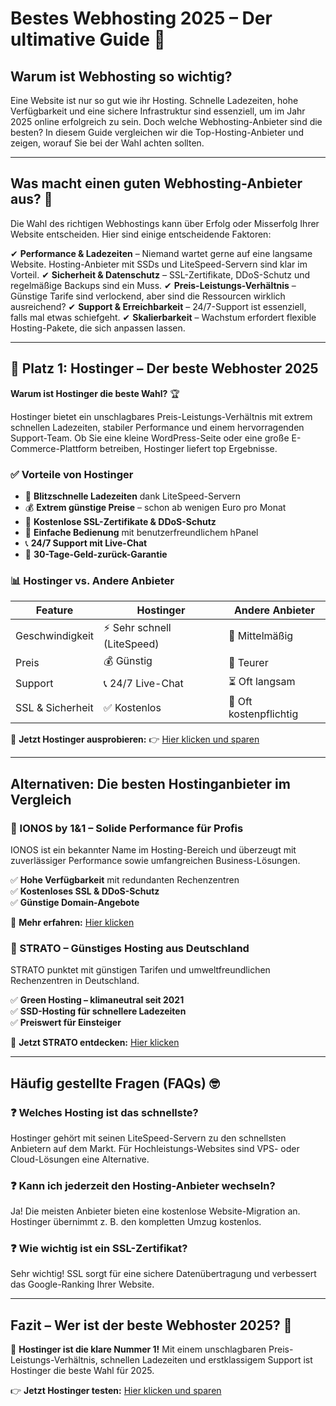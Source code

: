 # Bestes Webhosting 2025 – Der ultimative Guide 🚀

## Warum ist Webhosting so wichtig?

Eine Website ist nur so gut wie ihr Hosting. Schnelle Ladezeiten, hohe Verfügbarkeit und eine sichere Infrastruktur sind essenziell, um im Jahr 2025 online erfolgreich zu sein. Doch welche Webhosting-Anbieter sind die besten? In diesem Guide vergleichen wir die Top-Hosting-Anbieter und zeigen, worauf Sie bei der Wahl achten sollten.

---

## Was macht einen guten Webhosting-Anbieter aus? 🤔

Die Wahl des richtigen Webhostings kann über Erfolg oder Misserfolg Ihrer Website entscheiden. Hier sind einige entscheidende Faktoren:

✔ **Performance & Ladezeiten** – Niemand wartet gerne auf eine langsame Website. Hosting-Anbieter mit SSDs und LiteSpeed-Servern sind klar im Vorteil.
✔ **Sicherheit & Datenschutz** – SSL-Zertifikate, DDoS-Schutz und regelmäßige Backups sind ein Muss.
✔ **Preis-Leistungs-Verhältnis** – Günstige Tarife sind verlockend, aber sind die Ressourcen wirklich ausreichend?
✔ **Support & Erreichbarkeit** – 24/7-Support ist essenziell, falls mal etwas schiefgeht.
✔ **Skalierbarkeit** – Wachstum erfordert flexible Hosting-Pakete, die sich anpassen lassen.

---

## 🌟 Platz 1: Hostinger – Der beste Webhoster 2025

**Warum ist Hostinger die beste Wahl?** 🏆

Hostinger bietet ein unschlagbares Preis-Leistungs-Verhältnis mit extrem schnellen Ladezeiten, stabiler Performance und einem hervorragenden Support-Team. Ob Sie eine kleine WordPress-Seite oder eine große E-Commerce-Plattform betreiben, Hostinger liefert top Ergebnisse.

### ✅ Vorteile von Hostinger

- 🚀 **Blitzschnelle Ladezeiten** dank LiteSpeed-Servern
- 💰 **Extrem günstige Preise** – schon ab wenigen Euro pro Monat
- 🔐 **Kostenlose SSL-Zertifikate & DDoS-Schutz**
- 🎯 **Einfache Bedienung** mit benutzerfreundlichem hPanel
- 📞 **24/7 Support mit Live-Chat**
- 🔄 **30-Tage-Geld-zurück-Garantie**

### 📊 Hostinger vs. Andere Anbieter
| Feature | Hostinger | Andere Anbieter |
|---------|----------|----------------|
| Geschwindigkeit | ⚡ Sehr schnell (LiteSpeed) | 🐢 Mittelmäßig |
| Preis | 💰 Günstig | 💸 Teurer |
| Support | 📞 24/7 Live-Chat | ⏳ Oft langsam |
| SSL & Sicherheit | ✅ Kostenlos | 🚫 Oft kostenpflichtig |

🚀 **Jetzt Hostinger ausprobieren:** 👉 [Hier klicken und sparen](https://www.hostinger.de/affiliate-link)

---

## Alternativen: Die besten Hostinganbieter im Vergleich

### 🥈 IONOS by 1&1 – Solide Performance für Profis

IONOS ist ein bekannter Name im Hosting-Bereich und überzeugt mit zuverlässiger Performance sowie umfangreichen Business-Lösungen.

✅ **Hohe Verfügbarkeit** mit redundanten Rechenzentren  
✅ **Kostenloses SSL & DDoS-Schutz**  
✅ **Günstige Domain-Angebote**  

🔗 **Mehr erfahren:** [Hier klicken](https://www.ionos.de/affiliate-link)

### 🥉 STRATO – Günstiges Hosting aus Deutschland

STRATO punktet mit günstigen Tarifen und umweltfreundlichen Rechenzentren in Deutschland.

✅ **Green Hosting – klimaneutral seit 2021**  
✅ **SSD-Hosting für schnellere Ladezeiten**  
✅ **Preiswert für Einsteiger**  

🔗 **Jetzt STRATO entdecken:** [Hier klicken](https://www.strato.de/affiliate-link)

---

## Häufig gestellte Fragen (FAQs) 🤓

### ❓ Welches Hosting ist das schnellste?
Hostinger gehört mit seinen LiteSpeed-Servern zu den schnellsten Anbietern auf dem Markt. Für Hochleistungs-Websites sind VPS- oder Cloud-Lösungen eine Alternative.

### ❓ Kann ich jederzeit den Hosting-Anbieter wechseln?
Ja! Die meisten Anbieter bieten eine kostenlose Website-Migration an. Hostinger übernimmt z. B. den kompletten Umzug kostenlos.

### ❓ Wie wichtig ist ein SSL-Zertifikat?
Sehr wichtig! SSL sorgt für eine sichere Datenübertragung und verbessert das Google-Ranking Ihrer Website.

---

## Fazit – Wer ist der beste Webhoster 2025? 🏅

📢 **Hostinger ist die klare Nummer 1!** Mit einem unschlagbaren Preis-Leistungs-Verhältnis, schnellen Ladezeiten und erstklassigem Support ist Hostinger die beste Wahl für 2025.

👉 **Jetzt Hostinger testen:** [Hier klicken und sparen](https://www.hostinger.de/affiliate-link)

